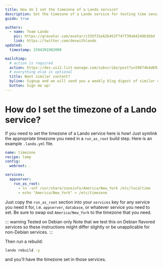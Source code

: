```yaml
---
title: How do I set the timezone of a Lando service?
description: Set the timezone of a Lando service for testing time sensitive operations
guide: true

authors:
  - name: Team Lando
    pic: https://gravatar.com/avatar/c335f31e62b453f747f39a84240b3bbd
    link: https://twitter.com/devwithlando
updated:
  timestamp: 1594391902000

mailchimp:
  # action is required
  action: https://dev.us12.list-manage.com/subscribe/post?u=59874b4d6910fa65e724a4648&amp;id=613837077f
  # everything else is optional
  title: Want similar content?
  byline: Signup and we will send you a weekly blog digest of similar content to keep you satiated.
  button: Sign me up!
---
```


# How do I set the timezone of a Lando service?

If you need to set the timezone of a Lando service here is how! Just symlink the appropriate timezone you need in a `run_as_root` build step. Here is an example `.lando.yml` file.

```yaml
name: timezone
recipe: lemp
config:
  webroot: .

services:
  appserver:
    run_as_root:
      - ln -snf /usr/share/zoneinfo/America/New_York /etc/localtime
      - echo "America/New_York" > /etc/timezone
```

Just copy the `run_as_root` section into your `services` key for any service you need it for, i.e. `appserver`, `database`, or whatever service you need to set. Be sure to swap out `America/New_York` to the timezone that you need.

::: warning Tested on Debian only
Note that we test this on Debian flavored services so these instructions might differ slightly or be unapplicable for non-Debian services.
:::

Then run a rebuild:

```bash
lando rebuild -y
```

and you'll have the timezone set in those services.
